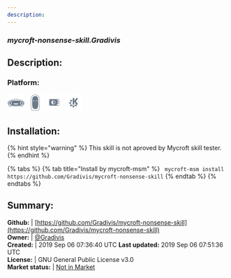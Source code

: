 ```yaml
---
description: 
---
```


### _mycroft-nonsense-skill.Gradivis_  
## Description:  
  
### Platform:  
 ![Mark I](../.gitbook/assets/mark-1-icon.png)  ![Mark II](../.gitbook/assets/mark-2-icon.png)  ![Picroft](../.gitbook/assets/picroft-icon.png)  ![plasmoid](../.gitbook/assets/kde.png)   
  
## Installation:  
{% hint style="warning" %}
This skill is not aproved by Mycroft skill tester.
{% endhint %}
    
{% tabs %}
{% tab title="Install by mycroft-msm" %}
``` mycroft-msm install https://github.com/Gradivis/mycroft-nonsense-skill```
{% endtab %}
  {% endtabs %}
    
## Summary:  
**Github:** | [https://github.com/Gradivis/mycroft-nonsense-skill](https://github.com/Gradivis/mycroft-nonsense-skill)  
**Owner:** | [@Gradivis](https://github.com/Gradivis)  
**Created:** | 2019 Sep 06 07:36:40 UTC  **Last updated:** 2019 Sep 06 07:51:36 UTC  
**License:** | GNU General Public License v3.0  
**Market status:** | [Not in Market](https://market.mycroft.ai/skill/)  
